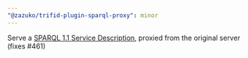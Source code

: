 ```yaml
---
"@zazuko/trifid-plugin-sparql-proxy": minor
---
```


Serve a [SPARQL 1.1 Service Description](https://www.w3.org/TR/sparql11-service-description/), proxied from the original server (fixes #461)
